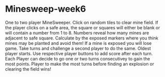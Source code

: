 # Minesweep-week6

One to two player MineSweeper.
Click on random tiles to clear mine field. 
If the player clicks on a safe area, the square or squares will either be blank or will contain a number from 1 to 8.
Numbers reveal how many mines are adjacent to safe square.
Calculate by the exposed markers where you think mines may be planted and avoid them! 
If a mine is exposed you will lose game.
Take turns and challenge a second player to do the same.
Oldest player starts.
Use respective player buttons to add score after each turn.
Each Player can decide to go one or two turns consecutivey to gain the most points.
Player to make the most turns before finding an explosion or clearing the field wins!

